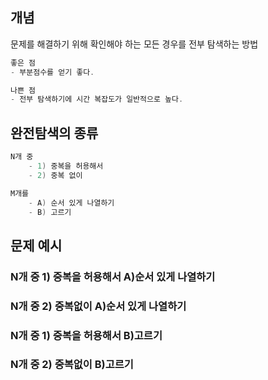 ## 개념

문제를 해결하기 위해 확인해야 하는 모든 경우를 전부 탐색하는 방법

```c
좋은 점
- 부분점수를 얻기 좋다.

나쁜 점
- 전부 탐색하기에 시간 복잡도가 일반적으로 높다.
```

## 완전탐색의 종류

```c
N개 중
	- 1) 중복을 허용해서
	- 2) 중복 없이

M개를
	- A) 순서 있게 나열하기
	- B) 고르기
```

## 문제 예시

### N개 중 1) 중복을 허용해서 A)순서 있게 나열하기

### N개 중 2) 중복없이 A)순서 있게 나열하기

### N개 중 1) 중복을 허용해서 B)고르기

### N개 중 2) 중복없이 B)고르기
